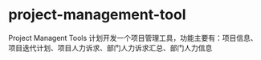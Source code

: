 # project-management-tool
Project Managent Tools
计划开发一个项目管理工具，功能主要有：项目信息、项目迭代计划、项目人力诉求、部门人力诉求汇总、部门人力信息
